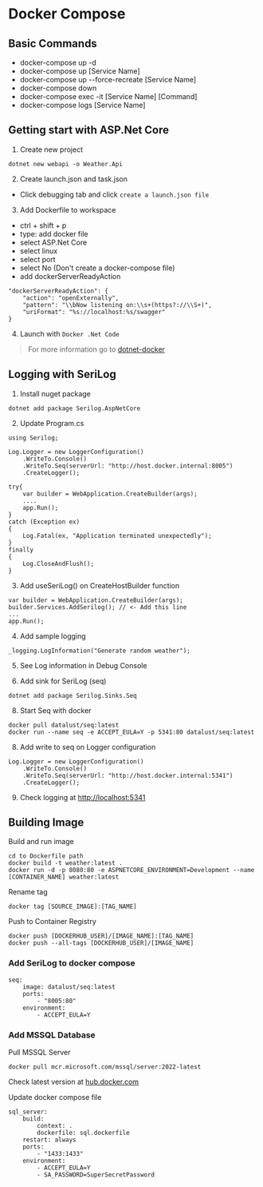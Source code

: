 # Docker Compose
## Basic Commands
* docker-compose up -d
* docker-compose up [Service Name]
* docker-compose up --force-recreate [Service Name]
* docker-compose down
* docker-compose exec -it [Service Name] [Command]
* docker-compose logs [Service Name]

## Getting start with ASP.Net Core
1. Create new project
```
dotnet new webapi -o Weather.Api
```
2. Create launch.json and task.json
* Click debugging tab and click `create a launch.json file`
3. Add Dockerfile to workspace
* ctrl + shift + p
* type: add docker file
* select ASP.Net Core
* select linux
* select port
* select No (Don't create a docker-compose file)
* add dockerServerReadyAction
```
"dockerServerReadyAction": {
    "action": "openExternally",
    "pattern": "\\bNow listening on:\\s+(https?://\\S+)",
    "uriFormat": "%s://localhost:%s/swagger"
}
```
4. Launch with `Docker .Net Code`

> For more information go to [dotnet-docker](https://github.com/dotnet/dotnet-docker)


## Logging with SeriLog
1. Install nuget package
```
dotnet add package Serilog.AspNetCore  
```
2. Update Program.cs
```
using Serilog;

Log.Logger = new LoggerConfiguration()
    .WriteTo.Console()
    .WriteTo.Seq(serverUrl: "http://host.docker.internal:8005")
    .CreateLogger();

try{
    var builder = WebApplication.CreateBuilder(args);
    ....
    app.Run();
}
catch (Exception ex)
{
    Log.Fatal(ex, "Application terminated unexpectedly");
}
finally
{
    Log.CloseAndFlush();
}
```
3. Add useSeriLog() on CreateHostBuilder function
```
var builder = WebApplication.CreateBuilder(args);
builder.Services.AddSerilog(); // <- Add this line
...
app.Run();
```

4. Add sample logging
```
_logging.LogInformation("Generate random weather");
```

5. See Log information in Debug Console

6. Add sink for SeriLog (seq)
```
dotnet add package Serilog.Sinks.Seq
```

8. Start Seq with docker
```
docker pull datalust/seq:latest
docker run --name seq -e ACCEPT_EULA=Y -p 5341:80 datalust/seq:latest
```

8. Add write to seq on Logger configuration
```
Log.Logger = new LoggerConfiguration()
    .WriteTo.Console()
    .WriteTo.Seq(serverUrl: "http://host.docker.internal:5341")
    .CreateLogger();
```

9. Check logging at [http://localhost:5341](http://localhost:5341)

## Building Image
Build and run image
```
cd to Dockerfile path
docker build -t weather:latest .
docker run -d -p 8080:80 -e ASPNETCORE_ENVIRONMENT=Development --name [CONTAINER_NAME] weather:latest
```

Rename tag
```
docker tag [SOURCE_IMAGE]:[TAG_NAME]
```

Push to Container Registry
```
docker push [DOCKERHUB_USER]/[IMAGE_NAME]:[TAG_NAME]
docker push --all-tags [DOCKERHUB_USER]/[IMAGE_NAME]
```

### Add SeriLog to docker compose
```
seq:
    image: datalust/seq:latest
    ports:
        - "8005:80"
    environment:
        - ACCEPT_EULA=Y
```

### Add MSSQL Database
Pull MSSQL Server
```
docker pull mcr.microsoft.com/mssql/server:2022-latest
```
Check latest version at [hub.docker.com](https://hub.docker.com/_/microsoft-mssql-server)

Update docker compose file
```
sql_server:
    build:
        context: .
        dockerfile: sql.dockerfile
    restart: always
    ports:
        - "1433:1433"
    environment:
        - ACCEPT_EULA=Y
        - SA_PASSWORD=SuperSecretPassword
```

